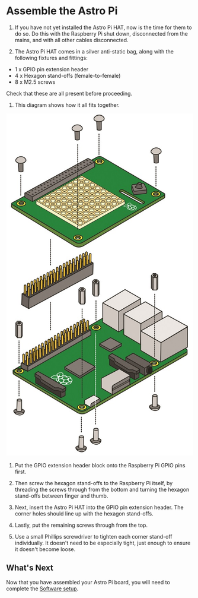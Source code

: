# Assemble the Astro Pi

1. If you have not yet installed the Astro Pi HAT, now is the time for them to do so. Do this with the Raspberry Pi shut down, disconnected from the mains, and with all other cables disconnected.

1. The Astro Pi HAT comes in a silver anti-static bag, along with the following fixtures and fittings:

  - 1 x GPIO pin extension header
  - 4 x Hexagon stand-offs (female-to-female)
  - 8 x M2.5 screws

  Check that these are all present before proceeding.
  
1. This diagram shows how it all fits together.

  ![](images/Astro_Pi_Diagram.jpg)

1. Put the GPIO extension header block onto the Raspberry Pi GPIO pins first.

1. Then screw the hexagon stand-offs to the Raspberry Pi itself, by threading the screws through from the bottom and turning the hexagon stand-offs between finger and thumb.

1. Next, insert the Astro Pi HAT into the GPIO pin extension header. The corner holes should line up with the hexagon stand-offs.

1. Lastly, put the remaining screws through from the top.

1. Use a small Phillips screwdriver to tighten each corner stand-off individually. It doesn't need to be especially tight, just enough to ensure it doesn't become loose.

## What's Next

Now that you have assembled your Astro Pi board, you will need to complete the [Software setup](software.md).
